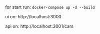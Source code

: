 for start run:
``docker-compose up -d --build ``

ui on: http://localhost:3000

api on: http://localhost:3001/cars

